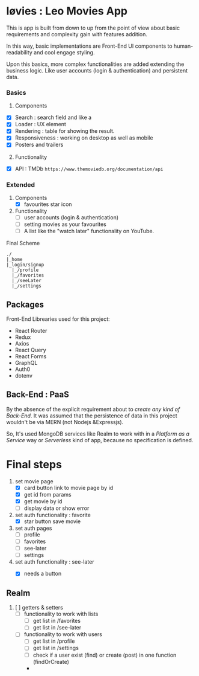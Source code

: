 # løvies : Leo Movies App
This is app is built from down to up from the point of view about basic requirements and complexity gain with features addition.

In this way, basic implementations are Front-End UI components to human-readability and cool engage styling.

Upon this basics, more complex functionalities are added extending the business logic. Like user accounts (login & authentication) and persistent data.

### Basics
1. Components
  * [x] Search : search field and like a
  * [x] Loader : UX element
  * [x] Rendering : table for showing the result.
  * [x] Responsiveness : working on desktop as well as mobile
  * [x] Posters and trailers
2. Functionality
  * [x] API : TMDb `https://www.themoviedb.org/documentation/api`

### Extended
1. Components   
   * [x] favourites star icon
2. Functionality
   * [ ] user accounts (login & authentication)
   * [ ] setting movies as your favourites
   * [ ] A list like the "watch later" functionality on YouTube.

Final Scheme
~~~
./
|_home
|_login/signup
  |_/profile
  |_/favorites
  |_/seeLater
  |_/settings

~~~

## Packages
Front-End Librearies used for this project:
* React Router
* Redux
* Axios
* React Query
* React Forms
* GraphQL
* Auth0
* dotenv

## Back-End : PaaS
By the absence of the explicit requirement about to _create any kind of Back-End_. It was assumed that the persistence of data in this project wouldn't be via MERN (not Nodejs &Expressjs). 

So, It's used MongoDB services like Realm to work with in a _Platform as a Service_ way or _Serverless_ kind of app, because no specification is defined.


# Final steps
1. set movie page
   - [x] card button link to movie page by id
   - [x] get id from params
   - [x] get movie by id
   - [ ] display data or show error
2. set auth functionality : favorite
   - [x] star button save movie
3. set auth pages
   - [ ] profile
   - [ ] favorites
   - [ ] see-later
   - [ ] settings
4. set auth functionality : see-later
   - [x] needs a button


## Realm
1. [ ] getters & setters
   - [ ] functionality to work with lists
     - [ ] get list in /favorites
     - [ ] get list in /see-later
   - [ ] functionality to work with users
     - [ ] get list in /profile
     - [ ] get list in /settings
     - [ ] check if a user exist (find) or create (post) in one function (findOrCreate)
     - 